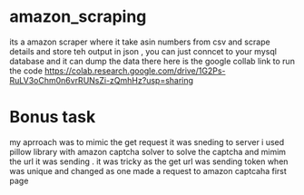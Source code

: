# amazon_scraping
its a amazon scraper where it take asin numbers from csv and scrape details and store teh output in json , you can just conncet to your mysql database and it can dump the data there
here is the google collab link to run the code https://colab.research.google.com/drive/1G2Ps-RuLV3oChm0n6vrRUNsZi-zQmhHz?usp=sharing


# Bonus task 
my aprroach was to mimic the get request it was sneding to server  i used pillow library with amazon captcha solver to solve the captcha and mimim the url it was sending . it was tricky as  the get url was sending token when was unique and changed as one made a request to amazon captcaha first page  
